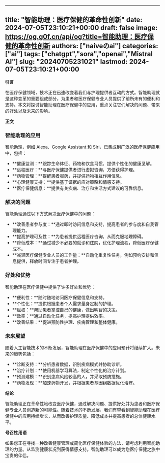
---
title: "智能助理：医疗保健的革命性创新"
date: 2024-07-05T23:10:21+00:00
draft: false
image: https://og.g0f.cn/api/og?title=智能助理：医疗保健的革命性创新
authors: ["naiveのai"]
categories: ["ai"]
tags: ["chatgpt","sora","openai","Mistral AI"]
slug: "20240705231021"
lastmod: 2024-07-05T23:10:21+00:00
---
**引言**

在医疗保健领域，技术正在迅速改变着我们与护理提供者互动的方式。智能助理就是这种变革的重要组成部分，为患者和医疗保健专业人员提供了前所未有的便利和支持。本文将探讨智能助理在医疗保健中的应用，重点关注它们解决的问题、带来的好处以及未来的影响。

**正文**

### 智能助理的应用

智能助理，例如 Alexa、Google Assistant 和 Siri，已集成到广泛的医疗保健应用中，包括：

- **健康监测：**跟踪生命体征、药物和饮食习惯，提供个性化的健康见解。
- **远程医疗：**与医疗保健提供者进行虚拟咨询，方便获得护理。
- **药物管理：**提醒患者服药，并提供药物相互作用信息。
- **心理健康支持：**提供基于证据的应对策略和情感支持。
- **医疗保健信息：**提供有关疾病、治疗和生活方式建议的可靠信息。

### 解决的问题

智能助理通过以下方式解决医疗保健中的问题：

- **改善患者参与度：**通过即时访问信息和支持，提高患者的参与度和自我管理能力。
- **提高护理可及性：**为患者提供远程医疗咨询，从而克服地理障碍。
- **降低成本：**通过减少不必要的就诊和住院，优化护理流程，降低医疗保健成本。
- **减轻医疗保健专业人员的工作量：**自动化重复性任务，例如预约安排和信息提供，释放时间专注于患者护理。

### 好处和优势

智能助理在医疗保健中提供了许多好处和优势：

- **便利性：**随时随地访问医疗保健信息和支持。
- **个性化：**提供根据患者个人需求量身定制的护理。
- **赋权：**帮助患者掌控自己的健康，做出明智的决策。
- **效率：**通过自动化任务，提高护理提供效率。
- **改善结果：**促进预防性护理、疾病管理和整体健康。

### 未来展望

随着人工智能技术的不断发展，智能助理在医疗保健中的应用预计将继续扩大。未来的趋势包括：

- **诊断支持：**分析患者数据，识别疾病模式并协助诊断。
- **治疗计划：**使用机器学习算法，制定个性化的治疗计划。
- **预测建模：**识别患病风险较高的人，并采取预防措施。
- **药物发现：**加速药物开发，并根据患者基因组数据优化治疗。

**结论**

智能助理正在革命性地改变医疗保健，通过解决问题、提供好处并为患者和医疗保健专业人员创造新的可能性。随着技术的不断发展，我们有望看到智能助理在医疗保健中的应用持续增长，从而改善护理质量、降低成本并提高患者的总体健康水平。

**号召性用语**

如果您正在寻找一种改善健康管理或简化医疗保健体验的方法，请考虑利用智能助理的力量。从监测健康状况到获得情感支持，智能助理可以成为您医疗保健之旅中宝贵的伴侣。